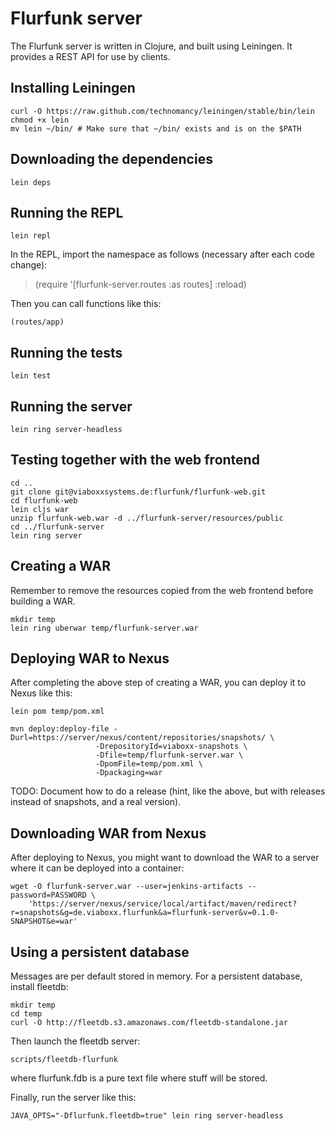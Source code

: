 Flurfunk server
===============

The Flurfunk server is written in Clojure, and built using Leiningen.
It provides a REST API for use by clients.

Installing Leiningen
--------------------

    curl -O https://raw.github.com/technomancy/leiningen/stable/bin/lein
    chmod +x lein
    mv lein ~/bin/ # Make sure that ~/bin/ exists and is on the $PATH

Downloading the dependencies
----------------------------

    lein deps

Running the REPL
----------------

    lein repl
    
In the REPL, import the namespace as follows (necessary after each code change):
    
>    (require '[flurfunk-server.routes :as routes] :reload)

Then you can call functions like this:

    (routes/app)

Running the tests
-----------------

    lein test

Running the server
------------------

    lein ring server-headless

Testing together with the web frontend
--------------------------------------

    cd ..
    git clone git@viaboxxsystems.de:flurfunk/flurfunk-web.git
    cd flurfunk-web
    lein cljs war
    unzip flurfunk-web.war -d ../flurfunk-server/resources/public
    cd ../flurfunk-server
    lein ring server

Creating a WAR
--------------

Remember to remove the resources copied from the web frontend before building a
WAR.

    mkdir temp
    lein ring uberwar temp/flurfunk-server.war

Deploying WAR to Nexus
--------------

After completing the above step of creating a WAR, you can deploy it to Nexus
like this:

    lein pom temp/pom.xml

    mvn deploy:deploy-file -Durl=https://server/nexus/content/repositories/snapshots/ \
                       -DrepositoryId=viaboxx-snapshots \
                       -Dfile=temp/flurfunk-server.war \
                       -DpomFile=temp/pom.xml \
                       -Dpackaging=war 

TODO: Document how to do a release (hint, like the above, but with releases
instead of snapshots, and a real version).

Downloading WAR from Nexus
--------------

After deploying to Nexus, you might want to download the WAR to a server where
it can be deployed into a container:

    wget -O flurfunk-server.war --user=jenkins-artifacts --password=PASSWORD \
        'https://server/nexus/service/local/artifact/maven/redirect?r=snapshots&g=de.viaboxx.flurfunk&a=flurfunk-server&v=0.1.0-SNAPSHOT&e=war'

Using a persistent database
---------------------------

Messages are per default stored in memory. For a persistent database, install
fleetdb:

    mkdir temp
    cd temp
    curl -O http://fleetdb.s3.amazonaws.com/fleetdb-standalone.jar

Then launch the fleetdb server:

    scripts/fleetdb-flurfunk

where flurfunk.fdb is a pure text file where stuff will be stored.

Finally, run the server like this:

    JAVA_OPTS="-Dflurfunk.fleetdb=true" lein ring server-headless
